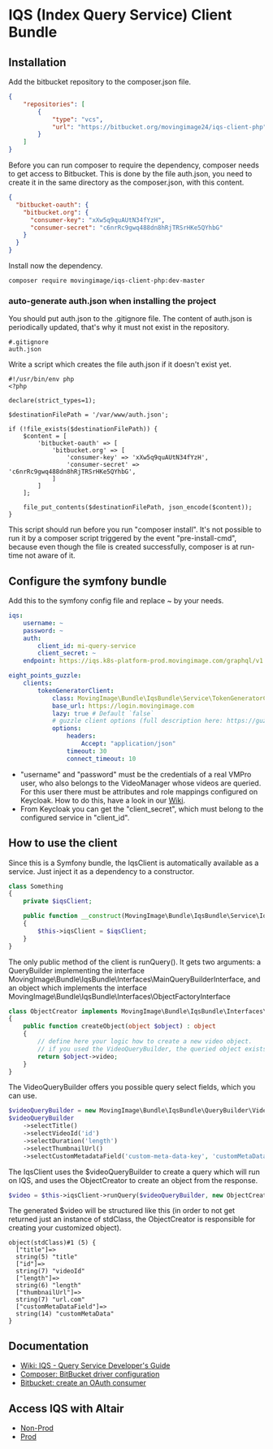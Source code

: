 # IQS (Index Query Service) Client Bundle

## Installation

Add the bitbucket repository to the composer.json file.
```json
{
    "repositories": [
        {
            "type": "vcs",
            "url": "https://bitbucket.org/movingimage24/iqs-client-php"
        }
    ]
}
```

Before you can run composer to require the dependency, composer needs to get access to Bitbucket.
This is done by the file auth.json, you need to create it in the same directory as the composer.json, with this content.
```json
{
  "bitbucket-oauth": {
    "bitbucket.org": {
      "consumer-key": "xXw5q9quAUtN34fYzH",
      "consumer-secret": "c6nrRc9gwq488dn8hRjTRSrHKe5QYhbG"
    }
  }
}
```
Install now the dependency.
```
composer require movingimage/iqs-client-php:dev-master
```
### auto-generate auth.json when installing the project
You should put auth.json to the .gitignore file.
The content of auth.json is periodically updated, that's why it must not exist in the repository.
```gitignore
#.gitignore
auth.json
```

Write a script which creates the file auth.json if it doesn't exist yet.
```
#!/usr/bin/env php
<?php

declare(strict_types=1);

$destinationFilePath = '/var/www/auth.json';

if (!file_exists($destinationFilePath)) {
    $content = [
        'bitbucket-oauth' => [
            'bitbucket.org' => [
                'consumer-key' => 'xXw5q9quAUtN34fYzH',
                'consumer-secret' => 'c6nrRc9gwq488dn8hRjTRSrHKe5QYhbG',
            ]
        ]
    ];

    file_put_contents($destinationFilePath, json_encode($content));
}
```
This script should run before you run "composer install". 
It's not possible to run it by a composer script triggered by the event "pre-install-cmd", because even though the file is created successfully, composer is at run-time not aware of it. 

## Configure the symfony bundle

Add this to the symfony config file and replace ~ by your needs.
```yaml
iqs:
    username: ~
    password: ~
    auth:
        client_id: mi-query-service
        client_secret: ~
    endpoint: https://iqs.k8s-platform-prod.movingimage.com/graphql/v1

eight_points_guzzle:
    clients:
        tokenGeneratorClient:
            class: MovingImage\Bundle\IqsBundle\Service\TokenGeneratorClient
            base_url: https://login.movingimage.com
            lazy: true # Default `false`
            # guzzle client options (full description here: https://guzzle.readthedocs.org/en/latest/request-options.html)
            options:
                headers:
                    Accept: "application/json"
                timeout: 30
                connect_timeout: 10

```
* "username" and "password" must be the credentials of a real VMPro user, who also belongs to the VideoManager whose videos are queried. For this user there must be attributes and role mappings configured on Keycloak. How to do this, have a look in our [Wiki](https://wiki.mi24.tv/pages/viewpage.action?spaceKey=it&title=IQS+-+Query+Service+Developer%27s+Guide). 
* From Keycloak you can get the "client_secret", which must belong to the configured service in "client_id". 

## How to use the client
Since this is a Symfony bundle, the IqsClient is automatically available as a service. Just inject it as a dependency to a constructor.
```php
class Something 
{
    private $iqsClient;

    public function __construct(MovingImage\Bundle\IqsBundle\Service\IqsClient $iqsClient)
    {
        $this->iqsClient = $iqsClient;
    }
}
```

The only public method of the client is runQuery(). 
It gets two arguments: a QueryBuilder implementing the interface MovingImage\Bundle\IqsBundle\Interfaces\MainQueryBuilderInterface,
and an object which implements the interface MovingImage\Bundle\IqsBundle\Interfaces\ObjectFactoryInterface
```php
class ObjectCreator implements MovingImage\Bundle\IqsBundle\Interfaces\ObjectFactoryInterface
{
    public function createObject(object $object) : object
    {
        // define here your logic how to create a new video object.
        // if you used the VideoQueryBuilder, the queried object exists in $object->video
        return $object->video;
    }
}
```
The VideoQueryBuilder offers you possible query select fields, which you can use. 
```php
$videoQueryBuilder = new MovingImage\Bundle\IqsBundle\QueryBuilder\Video\VideoQueryBuilder($videoId, $videoManagerId);
$videoQueryBuilder
    ->selectTitle()
    ->selectVideoId('id')
    ->selectDuration('length')
    ->selectThumbnailUrl()
    ->selectCustomMetadataField('custom-meta-data-key', 'customMetaDataField');
```
The IqsClient uses the $videoQueryBuilder to create a query which will run on IQS, and uses the ObjectCreator to create 
an object from the response.
```php
$video = $this->iqsClient->runQuery($videoQueryBuilder, new ObjectCreator());
```
The generated $video will be structured like this (in order to not get returned just an instance of stdClass, 
the ObjectCreator is responsible for creating your customized object). 
```
object(stdClass)#1 (5) {
  ["title"]=>
  string(5) "title"
  ["id"]=>
  string(7) "videoId"
  ["length"]=>
  string(6) "length"
  ["thumbnailUrl"]=>
  string(7) "url.com"
  ["customMetaDataField"]=>
  string(14) "customMetaData"
}

```

## Documentation
* [Wiki: IQS - Query Service Developer's Guide](https://wiki.mi24.tv/pages/viewpage.action?spaceKey=it&title=IQS+-+Query+Service+Developer%27s+Guide)
* [Composer: BitBucket driver configuration](https://getcomposer.org/doc/05-repositories.md#bitbucket-driver-configuration)
* [Bitbucket: create an OAuth consumer](https://confluence.atlassian.com/bitbucket/oauth-on-bitbucket-cloud-238027431.html)

## Access IQS with Altair
* [Non-Prod](https://iqs-nonprod.k8s-platform-nonprod.movingimage.com/)
* [Prod](https://iqs.k8s-platform-prod.movingimage.com/)